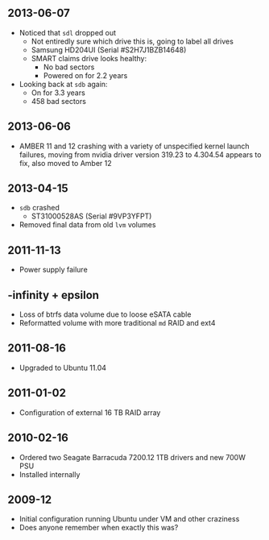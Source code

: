 ## 2013-06-07
 
 * Noticed that `sdl` dropped out
   * Not entiredly sure which drive this is, going to label all drives
   * Samsung HD204UI (Serial #S2H7J1BZB14648)
   * SMART claims drive looks healthy:
     * No bad sectors
     * Powered on for 2.2 years
 * Looking back at `sdb` again:
   * On for 3.3 years
   * 458 bad sectors

## 2013-06-06

 * AMBER 11 and 12 crashing with a variety of unspecified kernel launch
   failures, moving from nvidia driver version 319.23 to 4.304.54 appears to
   fix, also moved to Amber 12
   
## 2013-04-15 

 * `sdb` crashed
   * ST31000528AS (Serial #9VP3YFPT)
 * Removed final data from old `lvm` volumes

## 2011-11-13

 * Power supply failure

## -infinity + epsilon

 * Loss of btrfs data volume due to loose eSATA cable
 * Reformatted volume with more traditional `md` RAID and ext4

## 2011-08-16

 * Upgraded to Ubuntu 11.04

## 2011-01-02

 * Configuration of external 16 TB RAID array

## 2010-02-16

 * Ordered two Seagate Barracuda 7200.12 1TB drivers and new 700W PSU
 * Installed internally

## 2009-12

 * Initial configuration running Ubuntu under VM and other craziness
 * Does anyone remember when exactly this was?

